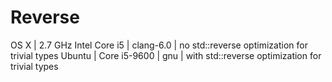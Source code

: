 
# Reverse

OS X   | 2.7 GHz Intel Core i5 | clang-6.0 | no std::reverse optimization for trivial types
Ubuntu | Core i5-9600          | gnu       | with std::reverse optimization for trivial types